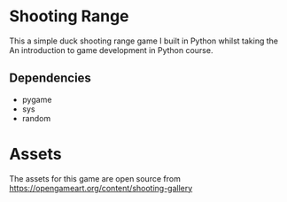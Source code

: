 # Shooting Range

This a simple duck shooting range game I built in Python whilst taking the An introduction to game development in Python course.

## Dependencies 
* pygame
* sys
* random

# Assets 
The assets for this game are open source from 
https://opengameart.org/content/shooting-gallery